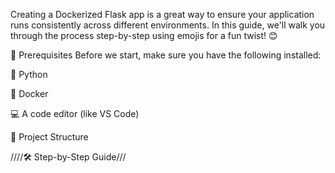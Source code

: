 

Creating a Dockerized Flask app is a great way to ensure your application runs consistently across different environments. In this guide, we'll walk you through the process step-by-step using emojis for a fun twist! 😊

📝 Prerequisites
Before we start, make sure you have the following installed:

🐍 Python

🐳 Docker

💻 A code editor (like VS Code)

📂 Project Structure


////🛠️ Step-by-Step Guide///





